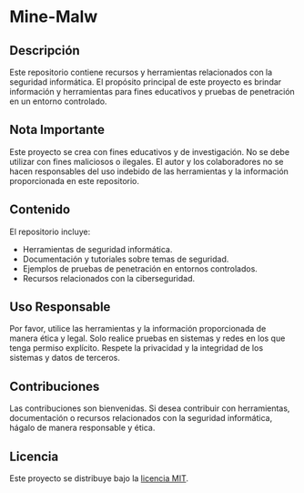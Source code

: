 # Mine-Malw

## Descripción
Este repositorio contiene recursos y herramientas relacionados con la seguridad informática. El propósito principal de este proyecto es brindar información y herramientas para fines educativos y pruebas de penetración en un entorno controlado.

## Nota Importante
Este proyecto se crea con fines educativos y de investigación. No se debe utilizar con fines maliciosos o ilegales. El autor y los colaboradores no se hacen responsables del uso indebido de las herramientas y la información proporcionada en este repositorio.

## Contenido
El repositorio incluye:
- Herramientas de seguridad informática.
- Documentación y tutoriales sobre temas de seguridad.
- Ejemplos de pruebas de penetración en entornos controlados.
- Recursos relacionados con la ciberseguridad.

## Uso Responsable
Por favor, utilice las herramientas y la información proporcionada de manera ética y legal. Solo realice pruebas en sistemas y redes en los que tenga permiso explícito. Respete la privacidad y la integridad de los sistemas y datos de terceros.

## Contribuciones
Las contribuciones son bienvenidas. Si desea contribuir con herramientas, documentación o recursos relacionados con la seguridad informática, hágalo de manera responsable y ética.

## Licencia
Este proyecto se distribuye bajo la [licencia MIT](LICENSE).
